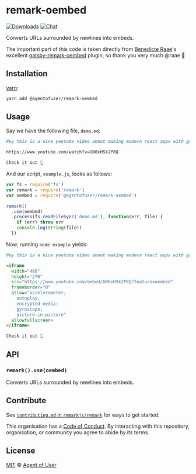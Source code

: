 # remark-oembed

[![Downloads][downloads-badge]][downloads] [![Chat][chat-badge]][chat]

Converts URLs surrounded by newlines into embeds.

The important part of this code is taken directly from
[Benedicte Raae](https://www.raae.codes/)'s excellent
[gatsby-remark-oembed](https://github.com/raae/gatsby-remark-oembed) plugin, so
thank you very much @raae 🙏

## Installation

[yarn][]:

```bash
yarn add @agentofuser/remark-oembed
```

## Usage

Say we have the following file, `demo.md`:

<!-- prettier-ignore -->
```markdown
Hey this is a nice youtube video about making modern react apps with gatsby:

https://www.youtube.com/watch?v=GN0xHSk2P8Q

Check it out 👆
```

And our script, `example.js`, looks as follows:

```javascript
var fs = require('fs')
var remark = require('remark')
var oembed = require('@agentofuser/remark-oembed')

remark()
  .use(oembed)
  .process(fs.readFileSync('demo.md'), function(err, file) {
    if (err) throw err
    console.log(String(file))
  })
```

Now, running `node example` yields:

```markdown
Hey this is a nice youtube video about making modern react apps with gatsby:

<iframe 
  width="480" 
  height="270" 
  src="https://www.youtube.com/embed/GN0xHSk2P8Q?feature=oembed" 
  frameborder="0" 
  allow="accelerometer; 
    autoplay; 
    encrypted-media; 
    gyroscope; 
    picture-in-picture" 
  allowfullscreen>
</iframe>

Check it out 👆
```

## API

### `remark().use(oembed)`

Converts URLs surrounded by newlines into embeds.

## Contribute

See [`contributing.md` in `remarkjs/remark`][contribute] for ways to get
started.

This organisation has a [Code of Conduct][coc]. By interacting with this
repository, organisation, or community you agree to abide by its terms.

## License

[MIT][license] © [Agent of User][author]

<!-- Definitions -->

[build-badge]: https://img.shields.io/travis/agentofuser/remark-oembed.svg
[build]: https://travis-ci.org/agentofuser/remark-oembed
[downloads-badge]: https://img.shields.io/npm/dm/remark-oembed.svg
[downloads]: https://www.npmjs.com/package/@agentofuser/remark-oembed
[chat-badge]:
  https://img.shields.io/badge/join%20the%20community-on%20spectrum-7b16ff.svg
[chat]: https://spectrum.chat/unified/remark
[yarn]: https://yarnpkg.com/en/docs/install
[license]: LICENSE.md
[author]: https://agentofuser.com
[remark]: https://github.com/remarkjs/remark
[contribute]: https://github.com/remarkjs/remark/blob/master/contributing.md
[coc]: https://github.com/remarkjs/remark/blob/master/code-of-conduct.md
